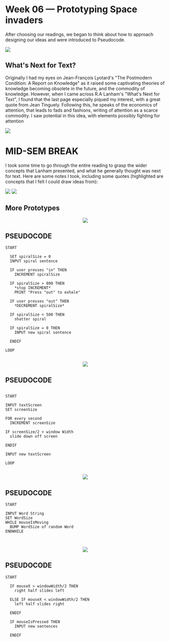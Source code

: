 # Week 06 — Prototyping Space invaders

After choosing our readings, we began to think about how to approach designing our ideas and were introduced to Pseudocode.

<img src="IMG_20200827_115308.jpg">

## What's Next for Text?

Originally I had my eyes on Jean-François Lyotard's "The Postmodern Condition: A Report on Knowledge" as it raised some captivating theories of knowledge becoming obsolete in the future, and the commodity of knowledge. However, when I came across R.A Lanham's "What's Next for Text", I found that the last page especially piqued my interest, with a great quote from Jean Tinguely. Following this, he speaks of the economics of attention, that leads to fads and fashions, writing of attention as a scarce commodity. I saw potential in this idea, with elements possibly fighting for attention

<img src="Reading.png">

# MID-SEM BREAK

I took some time to go through the entire reading to grasp the wider concepts that Lanham presented, and what he generally thought was next for text. Here are some notes I took, including some quotes (highlighted are concepts that I felt I could draw ideas from):

<img src="ReadingNotes.jpg">
<img src="ReadingNotes2.jpg">

## More Prototypes
<p align ="center"><img src="PROTOTYPE1.gif"> </p>

## PSEUDOCODE
```
START

  SET spiralSize = 0
  INPUT spiral sentence
  
  IF user presses "in" THEN
    INCREMENT spiralSize
    
  IF spiralSize > 800 THEN
    *stop INCREMENT*
    PRINT "Press "out" to exhale"
    
  IF user presses "out" THEN
    *DECREMENT spiralSize*
    
  IF spiralSize < 500 THEN
    shatter spiral
    
  IF spiralSize = 0 THEN
    INPUT new spiral sentence
    
  ENDIF
      
LOOP
      
```

<p align="center"><img src="PROTOTYPE2.gif"></p>

## PSEUDOCODE

```

START

INPUT textScreen
SET screenSize

FOR every second
  INCREMENT screenSize
  
IF screenSize/2 > window Width
  slide down off screen
  
ENDIF

INPUT new textScreen

LOOP


```
<p align="center"><img src="PROTOTYPE3.gif"></p>

## PSEUDOCODE

```
START

INPUT Word String
SET WordSize
WHILE mouseIsMoving
  BUMP WordSize of random Word
ENDWHILE

      
```
<p align="center"><img src="PROTOTYPE4.gif"></p>

## PSEUDOCODE

```
START 

  IF mouseX > windowWidth/2 THEN
    right half slides left
    
  ELSE IF mouseX < windowWidth/2 THEN
    left half slides right    
    
  ENDIF
  
  IF mouseIsPressed THEN
    INPUT new sentences
    
  ENDIF

      
```

